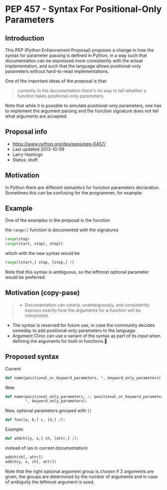 PEP 457 - Syntax For Positional-Only Parameters
===============

## Introduction
This PEP (Python Enhancement Proposal) proposes a change in how the syntax for parameter passing is
defined in Python, in a way such that documentation can be expressed more consistently with the actual implementation, and such that the language allows positional-only parameters without hard-to-read implementations.

One of the important ideas of the proposal is that:
> currently in the documentation there's no way to tell whether a function takes positional-only parameters. 

Note that while it is possible to simulate positional-only parameters, one has to implement the argument parsing and the function signature does not tell what arguments are accepted.

## Proposal info
* https://www.python.org/dev/peps/pep-0457/
* Last updated 2013-10-09
* Larry Hastings <larry at hastings.org>
* Status: draft

## Motivation
In Python there are different semantics for function parameters declaration. Sometimes this can be confusing for the programmer, for example:

## Example
One of the examples in the proposal is the function

the `range()` function is documented with the signatures
```python
range(stop)
range(start, stop[, step])
```
which with the new syntax would be
```python
range([start,] stop, [step,] /)
```
Note that this syntax is ambiguous, so the leftmost optional parameter would be preferred.

## Motivation (copy-pase)
> * Documentation can clearly, unambiguously, and consistently express exactly how the arguments for a function will be interpreted.
* The syntax is reserved for future use, in case the community decides someday to add positional-only parameters to the language.
* Argument Clinic can use a variant of the syntax as part of its input when defining the arguments for built-in functions.


## Proposed syntax
Current
```python
def name(positional_or_keyword_parameters, *, keyword_only_parameters):
```

New
```python
def name(positional_only_parameters, /, positional_or_keyword_parameters,
         *, keyword_only_parameters):
```

New, optional parameters grouped with `[]`
```python
def foo([a, b,] c, [d,] /):
```

Example:
```python
def addch([y, x,] ch, [attr,] /):
```
instead of (as in current documentation)
```python
addch(ch[, attr])
addch(y, x, ch[, attr])
```

Note that the right optional argument group is chosen if 2 arguments are given; the groups are determined by the number of arguments and in case of ambiguity the leftmost argument is used.
